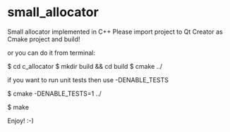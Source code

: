 # small_allocator
Small allocator implemented in C++
Please import project to Qt Creator as Cmake project and build!

or you can do it from terminal:

$ cd c_allocator
$ mkdir build && cd build
$ cmake ../

if you want to run unit tests then use -DENABLE_TESTS

$ cmake -DENABLE_TESTS=1 ../

$ make

Enjoy! :-)
